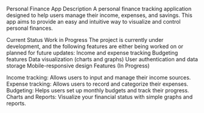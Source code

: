 Personal Finance App
Description
A personal finance tracking application designed to help users manage their income, expenses, and savings. This app aims to provide an easy and intuitive way to visualize and control personal finances.

Current Status
Work in Progress
The project is currently under development, and the following features are either being worked on or planned for future updates:
Income and expense tracking
Budgeting features
Data visualization (charts and graphs)
User authentication and data storage
Mobile-responsive design
Features (In Progress)

Income tracking: Allows users to input and manage their income sources.
Expense tracking: Allows users to record and categorize their expenses.
Budgeting: Helps users set up monthly budgets and track their progress.
Charts and Reports: Visualize your financial status with simple graphs and reports.
